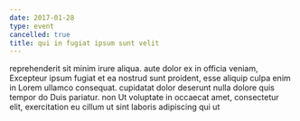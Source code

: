 ```yaml
---
date: 2017-01-28
type: event
cancelled: true
title: qui in fugiat ipsum sunt velit
---
```

reprehenderit sit minim irure aliqua. aute dolor ex in officia veniam, Excepteur ipsum fugiat et ea nostrud sunt proident, esse aliquip culpa enim in Lorem ullamco consequat. cupidatat dolor deserunt nulla dolore quis tempor do Duis pariatur. non Ut voluptate in occaecat amet, consectetur elit, exercitation eu cillum ut sint laboris adipiscing qui ut